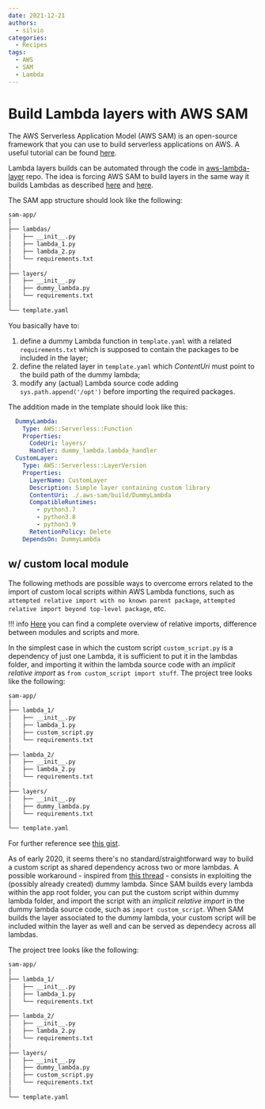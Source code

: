 ```yaml
---
date: 2021-12-21
authors:
  - silvio
categories:
  - Recipes
tags:
  - AWS
  - SAM
  - Lambda
---
```


# Build Lambda layers with AWS SAM

The AWS Serverless Application Model (AWS SAM) is an open-source framework that you can use to build serverless applications on AWS. A useful tutorial can be found [here](https://docs.aws.amazon.com/serverless-application-model/latest/developerguide/serverless-getting-started-hello-world.html).

<!-- more -->

Lambda layers builds can be automated through the code in [aws-lambda-layer](https://github.com/a-slice-of-py/aws-lambda-layer) repo. The idea is forcing AWS SAM to build layers in the same way it builds Lambdas as described [here](https://bryson3gps.wordpress.com/2018/12/06/trick-sam-into-building-your-lambda-layers/) and [here](https://stackoverflow.com/questions/58369170/build-custom-aws-lambda-layer-for-scikit-image/58408130#58408130).

The SAM app structure should look like the following:

``` bash
sam-app/
│
├── lambdas/
│   ├── __init__.py
│   ├── lambda_1.py
│   ├── lambda_2.py
│   └── requirements.txt
│
├── layers/
│   ├── __init__.py
│   ├── dummy_lambda.py
│   └── requirements.txt
│
└── template.yaml
```

You basically have to:

1. define a dummy Lambda function in `template.yaml` with a related `requirements.txt` which is supposed to contain the packages to be included in the layer;
2. define the related layer in `template.yaml` which _ContentUri_ must point to the build path of the dummy lambda;
3. modify any (actual) Lambda source code adding `sys.path.append('/opt')` before importing the required packages.

The addition made in the template should look like this:

``` yaml
  DummyLambda:
    Type: AWS::Serverless::Function
    Properties:
      CodeUri: layers/
      Handler: dummy_lambda.lambda_handler
  CustomLayer:
    Type: AWS::Serverless::LayerVersion
    Properties:
      LayerName: CustomLayer
      Description: Simple layer containing custom library
      ContentUri: ./.aws-sam/build/DummyLambda
      CompatibleRuntimes:
        - python3.7
        - python3.8
        - python3.9
      RetentionPolicy: Delete
    DependsOn: DummyLambda
```

## w/ custom local module

The following methods are possible ways to overcome errors related to the import of custom local scripts within AWS Lambda functions, such as `attempted relative import with no known parent package`, `attempted relative import beyond top-level package`, etc.

!!! info
    [Here](https://stackoverflow.com/questions/14132789/relative-imports-for-the-billionth-time/14132912#14132912) you can find a complete overview of relative imports, difference between modules and scripts and more.

In the simplest case in which the custom script `custom_script.py` is a dependency of just one Lambda, it is sufficient to put it in the lambdas
folder, and importing it within the lambda source code with an _implicit relative import_ as `from custom_script import stuff`. The project tree looks like the following:

``` bash
sam-app/
│
├── lambda_1/
│   ├── __init__.py
│   ├── lambda_1.py
│   ├── custom_script.py
│   └── requirements.txt
│
├── lambda_2/
│   ├── __init__.py
│   ├── lambda_2.py
│   └── requirements.txt
│
├── layers/
│   ├── __init__.py
│   ├── dummy_lambda.py
│   └── requirements.txt
│
└── template.yaml
```

For further reference see [this gist](https://gist.github.com/gene1wood/06a64ba80cf3fe886053f0ca6d375bc0).

As of early 2020, it seems there's no standard/straightforward way to build a custom script as shared dependency across two or more lambdas. A possible workaround - inspired from [this thread](https://stackoverflow.com/questions/58402409/sam-build-does-it-also-build-layers) - consists in exploiting the (possibly already created) dummy lambda. Since SAM builds every lambda within the app root folder, you can put the custom script within dummy lambda folder, and import the script with an _implicit relative import_ in the dummy lambda source code, such as `import custom_script`. When SAM builds the layer associated to the dummy lambda, your custom script will be included within the layer as well and can be served as dependecy across all lambdas.

The project tree looks like the following:

``` bash
sam-app/
│
├── lambda_1/
│   ├── __init__.py
│   ├── lambda_1.py
│   └── requirements.txt
│
├── lambda_2/
│   ├── __init__.py
│   ├── lambda_2.py
│   └── requirements.txt
│
├── layers/
│   ├── __init__.py
│   ├── dummy_lambda.py
│   ├── custom_script.py
│   └── requirements.txt
│
└── template.yaml
```
